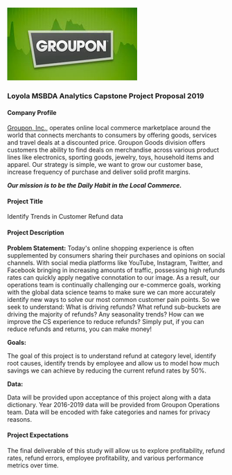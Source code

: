 ![](Groupon.jpg)

### Loyola MSBDA Analytics Capstone Project Proposal 2019

#### Company Profile
[Groupon, Inc.,](https://www.groupon.com) operates online local commerce marketplace around the world that connects merchants to consumers by offering goods, services and travel deals at a discounted price. Groupon Goods division offers customers the ability to find deals on merchandise across various product lines like electronics, sporting goods, jewelry, toys, household items and apparel. Our strategy is simple, we want to grow our customer base, increase frequency of purchase and deliver solid profit margins.

***Our mission is to be the Daily Habit in the Local Commerce.***

#### Project Title
Identify Trends in Customer Refund data

#### Project Description

**Problem Statement:**
Today's online shopping experience is often supplemented by consumers sharing their purchases and opinions on social channels. With social media platforms like YouTube, Instagram, Twitter, and Facebook bringing in increasing amounts of traffic, possessing high refunds rates can quickly apply negative connotation to our image. As a result, our operations team is continually challenging our e-commerce goals, working with the global data science teams to make sure we can more accurately identify new ways to solve our most common customer pain points.
So we seek to understand: What is driving refunds? What refund sub-buckets are driving the majority of refunds? Any seasonality trends? How can we improve  the CS experience to reduce refunds? Simply put, if you can reduce refunds and returns, you can make money!

**Goals:**

The goal of this project is to understand refund at category level, identify root causes, identify trends by employee and allow us to model how much savings we can achieve by reducing the current refund rates by 50%.

**Data:**

Data will be provided upon acceptance of this project along with a data dictionary. Year 2016-2019 data will be provided from Groupon Operations team. Data will be encoded with fake categories and names for privacy reasons.

#### Project Expectations
The final deliverable of this study will allow us to explore profitability, refund rates, refund errors, employee profitability, and various performance metrics over time.
